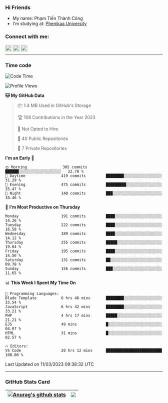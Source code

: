 ### Hi Friends

- My name: Phạm Tiến Thành Công
- I'm studying at: [Phenikaa University]


### Connect with me:
[<img align="left" alt="PhamTienThanhCong | Facebook" width="22px" src="https://upload.wikimedia.org/wikipedia/commons/thumb/1/16/Facebook-icon-1.png/640px-Facebook-icon-1.png" />][facebook]
[<img align="left" alt="PhamTienThanhCong | Zalo" width="22px" src="https://www.anphatpc.com.vn/template/anphat_2020v2/images/icon-zalo.jpg" />][zalo]
[<img align="left" alt="PhamTienThanhCong | LinkedIn" width="22px" src="https://cdn3.iconfinder.com/data/icons/inficons/512/linkedin.png" />][linkedin]

<br />

---

### Time code

<!--START_SECTION:waka-->
![Code Time](http://img.shields.io/badge/Code%20Time-923%20hrs%2056%20mins-blue)

![Profile Views](http://img.shields.io/badge/Profile%20Views-1-blue)

**🐱 My GitHub Data** 

> 📦 1.4 MB Used in GitHub's Storage 
 > 
> 🏆 108 Contributions in the Year 2023
 > 
> 🚫 Not Opted to Hire
 > 
> 📜 40 Public Repositories 
 > 
> 🔑 7 Private Repositories 
 > 
**I'm an Early 🐤** 

```text
🌞 Morning                305 commits         ██████░░░░░░░░░░░░░░░░░░░   22.78 % 
🌆 Daytime                419 commits         ████████░░░░░░░░░░░░░░░░░   31.29 % 
🌃 Evening                475 commits         █████████░░░░░░░░░░░░░░░░   35.47 % 
🌙 Night                  140 commits         ███░░░░░░░░░░░░░░░░░░░░░░   10.46 % 
```
📅 **I'm Most Productive on Thursday** 

```text
Monday                   191 commits         ████░░░░░░░░░░░░░░░░░░░░░   14.26 % 
Tuesday                  222 commits         ████░░░░░░░░░░░░░░░░░░░░░   16.58 % 
Wednesday                189 commits         ████░░░░░░░░░░░░░░░░░░░░░   14.12 % 
Thursday                 255 commits         █████░░░░░░░░░░░░░░░░░░░░   19.04 % 
Friday                   195 commits         ████░░░░░░░░░░░░░░░░░░░░░   14.56 % 
Saturday                 131 commits         ██░░░░░░░░░░░░░░░░░░░░░░░   09.78 % 
Sunday                   156 commits         ███░░░░░░░░░░░░░░░░░░░░░░   11.65 % 
```


📊 **This Week I Spent My Time On** 

```text
💬 Programming Languages: 
Blade Template           6 hrs 46 mins       ████████░░░░░░░░░░░░░░░░░   33.54 % 
JavaScript               6 hrs 42 mins       ████████░░░░░░░░░░░░░░░░░   33.21 % 
PHP                      4 hrs 17 mins       █████░░░░░░░░░░░░░░░░░░░░   21.21 % 
EJS                      49 mins             █░░░░░░░░░░░░░░░░░░░░░░░░   04.07 % 
HTML                     31 mins             █░░░░░░░░░░░░░░░░░░░░░░░░   02.57 % 

🔥 Editors: 
VS Code                  20 hrs 12 mins      █████████████████████████   100.00 % 
```


 Last Updated on 11/03/2023 09:38:32 UTC
<!--END_SECTION:waka-->

---

### GitHub Stats Card

| <a href="https://github.com/phamtienthanhcong"><img align="center" src="https://github-readme-stats.vercel.app/api?username=PhamTienThanhCong&show_icons=true&include_all_commits=true&theme=buefy&hide_border=true&theme=ocean_dark" alt="Anurag's github stats" /></a> | <a href="https://github.com/phamtienthanhcong"><img align="center" src="https://github-readme-stats.vercel.app/api/top-langs/?username=PhamTienThanhCong&layout=compact&theme=buefy&hide_border=true&theme=ocean_dark" /></a> |
| ------------- | ------------- |

[Phenikaa University]: https://phenikaa-uni.edu.vn/vi
[facebook]: https://www.facebook.com/phamtienthanhcong
[linkedin]: https://linkedin.com/in/phamtienthanhcong
[zalo]: https://zalo.me/0396396332
[tiktok]: https://www.tiktok.com/@phamtienthanhcong
[web]: https://github.com/PhamTienThanhCong/web_dev
[min project]: https://github.com/PhamTienThanhCong/Project-Of-Web
[c and cpp]: https://github.com/PhamTienThanhCong/Code_C_and_Cpro
[python]: https://github.com/PhamTienThanhCong/Python_beginer
